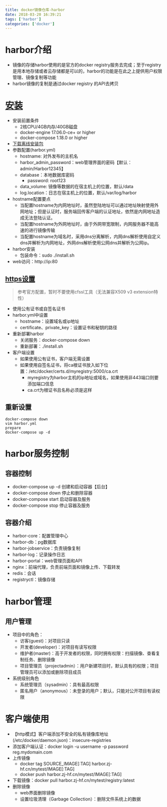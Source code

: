```yaml
---
title: docker镜像仓库-harbor
date: 2018-03-20 16:39:21
tags: ['harbor']
categories: ['docker']
---
```

# harbor介绍
* 镜像的存储harbor使用的是官方的docker registry服务去完成；至于registry是用本地存储或者云存储都是可以的，harbor的功能是在此之上提供用户权限管理、镜像复制等功能
* harbor镜像的复制是通过docker registry 的API去拷贝

# [安装][6]
* 安装前置条件
    * 2核CPU/4GB内存/40GB磁盘
    * docker-engine 17.06.0-ce+ or higher
    * docker-compose 1.18.0 or higher
* [下载离线安装包][3]
* 参数配置(harbor.yml)
    - hostname: 对外发布的主机名
    - harbor_admin_password：web管理界面的密码【默认：admin/Harbor12345】
    - database：本地数据库密码
        + password: root123
    - data_volume: 镜像等数据的在宿主机上的位置，默认/data
    - log.location：日志在宿主机上的位置，默认/var/log/harbor
* hostname配置要点
    - 当配置hostname为内网地址时，虽然登陆地址可以通过地址映射使用外网地址；但是认证时，服务端回传客户端的认证地址，依然是内网地址造成无法登陆认证。
    - 当配置hostname为外网地址时，由于外网带宽限制，内网服务器不能高速的进行镜像传输
    - 当配置hostname为域名时，采用dns分离解析，内网dns解析使用自定义dns并解析为内网地址，外网dns解析使用公网dns并解析为公网ip。
* harbor安装
    - 包装命令：sudo ./install.sh
* web访问：http://ip:80

## [https设置](https://goharbor.io/docs/2.0.0/install-config/configure-https/)
> 参考官方配置，暂时不要使用cfssl工具（无法兼容X509 v3 extension特性）

* 使用公有证书或自签名证书
* harbor.yml中设置
    - hostname：设置域名或ip地址
    - certificate、private_key：设置证书和秘钥的路径
* 重新部署harbor
    - 关闭服务：docker-compose down
    - 重新部署：./install.sh
* 客户端设置
    - 如果使用公有证书，客户端无需设置
    - 如果使用自签名证书，将ca根证书放入如下位置：/etc/docker/certs.d/myregistry:5000/ca.crt
        + myregistry为harbor主机的ip地址或域名，如果使用非443端口则要添加端口信息
        + ca.crt为根证书且名称必须是这样

## 重新设置

```
docker-compose down
vim harbor.yml
prepare
docker-compose up -d
```

# harbor服务控制 
## 容器控制
* docker-compose up -d 创建和启动容器【后台】
* docker-compose down 停止和删除容器
* docker-compose start 启动容器及服务
* docker-compose stop 停止容器及服务

## 容器介绍
* harbor-core：配置管理中心
* harbor-db：pg数据库
* harbor-jobservice：负责镜像复制
* harbor-log：记录操作日志
* harbor-portal：web管理页面和API
* nginx：前端代理，负责前端页面和镜像上传、下载转发
* redis：会话
* registryctl：镜像存储

# harbor管理
## 用户管理
* 项目中的角色：
    - 访客(guest)：对项目只读
    - 开发者(developer)：对项目有读写权限
    - 维护者(master)：高于开发者的权限，同时拥有权限：扫描镜像、查看复制任务、删除镜像
    - 项目管理员（projectadmin）：用户新建项目时，默认具有的权限；项目管理员可以添加或删除项目成员
* 系统级别角色
    - 系统管理员（sysadmin）：具有最高权限
    - 匿名用户（anonymous）：未登录的用户；默认，只能对公开项目有读权限

# 客户端使用
* 【http模式】客户端添加不安全的私有镜像库地址(/etc/docker/daemon.json)：insecure-registries
* 添加客户端认证：docker login -u username -p password reg.mydomain.com
* 上传镜像
    - docker tag SOURCE_IMAGE[:TAG] harbor.zj-hf.cn/mytest/IMAGE[:TAG]
    - docker push harbor.zj-hf.cn/mytest/IMAGE[:TAG]
* 下载镜像：docker pull harbor.zj-hf.cn/mytest/registry:latest
* 删除镜像
    - web界面删除镜像
    - 设置垃圾清理（Garbage Collection）：删除文件系统上的数据

[3]: https://github.com/goharbor/harbor/releases
[6]: https://goharbor.io/docs/2.0.0/install-config/
